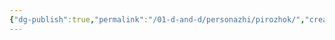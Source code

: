 ```yaml
---
{"dg-publish":true,"permalink":"/01-d-and-d/personazhi/pirozhok/","created":"2024-11-09T09:06:49.946+03:00","updated":"2024-03-26T00:01:46.701+03:00"}
---
```


